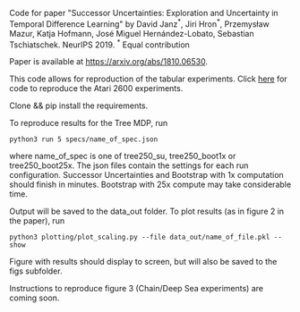 Code for paper "Successor Uncertainties: Exploration and Uncertainty in Temporal Difference Learning" by David Janz<sup>\*</sup>, Jiri Hron<sup>\*</sup>, Przemysław Mazur, Katja Hofmann, José Miguel Hernández-Lobato, Sebastian Tschiatschek. NeurIPS 2019.
<sup>\*</sup> Equal contribution

Paper is available at https://arxiv.org/abs/1810.06530.

This code allows for reproduction of the tabular experiments. Click [here](https://djanz.org/successor_uncertainties/atari_code) for code to reproduce the Atari 2600 experiments.

Clone && pip install the requirements. 

To reproduce results for the Tree MDP, run 
```
python3 run 5 specs/name_of_spec.json
```
where name_of_spec is one of tree250_su, tree250_boot1x or tree250_boot25x. The json files contain the settings for each run configuration. Successor Uncertainties and Bootstrap with 1x computation should finish in minutes. Bootstrap with 25x compute may take considerable time.

Output will be saved to the data_out folder. To plot results (as in figure 2 in the paper), run
```
python3 plotting/plot_scaling.py --file data_out/name_of_file.pkl --show
```
Figure with results should display to screen, but will also be saved to the figs subfolder.

Instructions to reproduce figure 3 (Chain/Deep Sea experiments) are coming soon.
